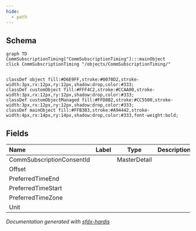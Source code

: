 ```yaml
---
hide:
  - path
---
```



## Schema

```mermaid
graph TD
CommSubscriptionTiming["CommSubscriptionTiming"]:::mainObject
click CommSubscriptionTiming "/objects/CommSubscriptionTiming/"


classDef object fill:#D6E9FF,stroke:#0070D2,stroke-width:3px,rx:12px,ry:12px,shadow:drop,color:#333;
classDef customObject fill:#FFF4C2,stroke:#CCAA00,stroke-width:3px,rx:12px,ry:12px,shadow:drop,color:#333;
classDef customObjectManaged fill:#FFD8B2,stroke:#CC5500,stroke-width:3px,rx:12px,ry:12px,shadow:drop,color:#333;
classDef mainObject fill:#FFB3B3,stroke:#A94442,stroke-width:4px,rx:14px,ry:14px,shadow:drop,color:#333,font-weight:bold;

```


<!-- Object description -->

## Fields

| Name      | Label | Type | Description |
| :-------- | :---- | :--: | :---------- | 
| CommSubscriptionConsentId |  | MasterDetail | <!-- --> |
| Offset |  |  | <!-- --> |
| PreferredTimeEnd |  |  | <!-- --> |
| PreferredTimeStart |  |  | <!-- --> |
| PreferredTimeZone |  |  | <!-- --> |
| Unit |  |  | <!-- --> |








_Documentation generated with [sfdx-hardis](https://sfdx-hardis.cloudity.com)_
